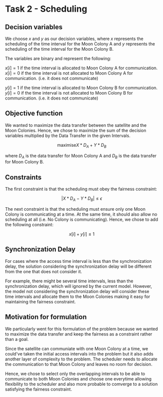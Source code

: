 # Task 2 - Scheduling

## Decision variables

<!-- Please explain your decision variables here: What do they mean, why do you model them like that, ... -->

We choose $x$ and $y$ as our decision variables, where $x$ represents the scheduling of the time interval for the Moon Colony A and $y$ represents the scheduling of the time interval for the Moon Colony B.

The variables are binary and represent the following:

$x[i] = 1$ if the time interval is allocated to Moon Colony A for communication. 
$x[i] = 0$ if the time interval is not allocated to Moon Colony A for communication. (i.e. it does not communicate)

$y[i] = 1$ if the time interval is allocated to Moon Colony B for communication.
$y[i] = 0$ if the time interval is not allocated to Moon Colony B for communication. (i.e. it does not communicate)

## Objective function

<!-- Please explain your objective function here: What you want to optimize for, why you need which variables for it, ... -->

We wanted to maximize the data transfer between the satellite and the Moon Colonies. Hence, we chose to maximize the sum of the decision variables multiplied by the Data Transfer in the given Intervals.


$$
\text{maximise} X * D_A + Y * D_B
$$

where $D_A$ is the data transfer for Moon Colony A and $D_B$ is the data transfer for Moon Colony B.

## Constraints

<!-- Please explain your constraints here: Why are they necessary, what do they represent, ... -->

The first constraint is that the scheduling must obey the fairness constraint:

$$
| X * D_A - Y * D_B | \le \epsilon
$$

The next constraint is that the scheduling must ensure only one Moon Colony is communicating at a time. At the same time, it should also allow no scheduling at all (i.e. No Colony is communicating). Hence, we chose to add the following constraint:

$$
x[i] + y[i] \le 1
$$


## Synchronization Delay

<!-- Please describe your example here when a solution considering synchronization delay differs from one that does not consider it. -->
For cases where the access time interval is less than the synchronization delay, the solution considering the synchronization delay will be different from the one that does not consider it.

For example, there might be several time intervals, less than the synchronization delay, which will ignored by the current model. However, the model not considering the synchronization delay will consider these time intervals and allocate them to the Moon Colonies making it easy for maintaining the fairness constraint.


## Motivation for formulation

We particularly went for this formulation of the problem because we wanted to maximize the data transfer and keep the fairness as a constraint rather than a goal.

Since the satellite can communiate with one Moon Colony at a time, we could've taken the initial access intervals into the problem but it also adds another layer of complexity to the problem. The scheduler needs to allocate the communication to that Moon Colony and leaves no room for decision.

Hence, we chose to select only the overlapping intervals to be able to communicate to both Moon Colonies and choose one everytime allowing flexibility to the scheduler and also more probable to comverge to a solution satisfying the fairness constraint.